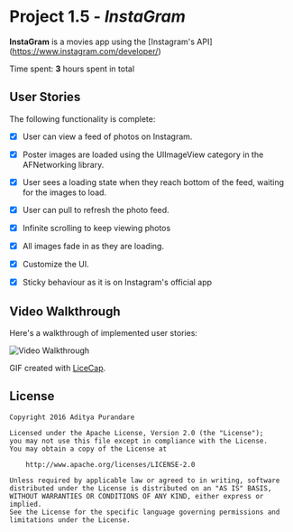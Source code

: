 # Project 1.5 - *InstaGram*


**InstaGram** is a movies app using the [Instagram's API] (https://www.instagram.com/developer/)

Time spent: **3** hours spent in total

## User Stories

The following functionality is complete:

- [X] User can view a feed of photos on Instagram.
- [X] Poster images are loaded using the UIImageView category in the AFNetworking library.
- [X] User sees a loading state when they reach bottom of the feed, waiting for the images to load.
- [X] User can pull to refresh the photo feed.
- [x] Infinite scrolling to keep viewing photos
- [x] All images fade in as they are loading.
- [x] Customize the UI.
- [x] Sticky behaviour as it is on Instagram's official app


## Video Walkthrough

Here's a walkthrough of implemented user stories:

<img src='https://github.com/audip/InstaGram/blob/master/InstaGram-1.gif?raw=true' title='Video Walkthrough' width='' alt='Video Walkthrough' />

GIF created with [LiceCap](http://www.cockos.com/licecap/).

## License

    Copyright 2016 Aditya Purandare

    Licensed under the Apache License, Version 2.0 (the "License");
    you may not use this file except in compliance with the License.
    You may obtain a copy of the License at

        http://www.apache.org/licenses/LICENSE-2.0

    Unless required by applicable law or agreed to in writing, software
    distributed under the License is distributed on an "AS IS" BASIS,
    WITHOUT WARRANTIES OR CONDITIONS OF ANY KIND, either express or implied.
    See the License for the specific language governing permissions and
    limitations under the License.
